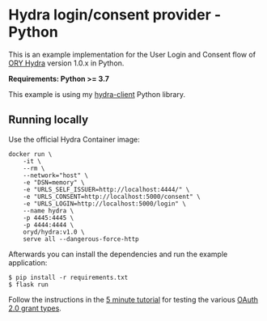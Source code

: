 Hydra login/consent provider - Python
======================================

This is an example implementation for the User Login and Consent flow of 
[ORY Hydra](https://www.ory.sh/docs/hydra/) version 1.0.x in Python.

**Requirements: Python >= 3.7**

This example is using my
[hydra-client](https://github.com/westphahl/hydra-client) Python library.

Running locally
---------------

Use the official Hydra Container image:

```shell
docker run \
    -it \
    --rm \
    --network="host" \
    -e "DSN=memory" \
    -e "URLS_SELF_ISSUER=http://localhost:4444/" \
    -e "URLS_CONSENT=http://localhost:5000/consent" \
    -e "URLS_LOGIN=http://localhost:5000/login" \
    --name hydra \
    -p 4445:4445 \
    -p 4444:4444 \
    oryd/hydra:v1.0 \
    serve all --dangerous-force-http
```

Afterwards you can install the dependencies and run the example application:


```shell
$ pip install -r requirements.txt
$ flask run
```

Follow the instructions in the
[5 minute tutorial](https://www.ory.sh/docs/hydra/5min-tutorial) for testing
the various [OAuth 2.0 grant types](https://oauth.net/2/grant-types/).
